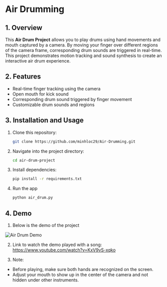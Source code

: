 # Air Drumming

## 1. Overview
This **Air Drum Project** allows you to play drums using hand movements and mouth captured by a camera. By moving your finger over different regions of the camera frame, corresponding drum sounds are triggered in real-time. This project demonstrates motion tracking and sound synthesis to create an interactive air drum experience.

## 2. Features
- Real-time finger tracking using the camera
- Open mouth for kick sound
- Corresponding drum sound triggered by finger movement
- Customizable drum sounds and regions

## 3. Installation and Usage
1. Clone this repository:
   ```bash
   git clone https://github.com/minhloc29/Air-Drumming.git
   
2. Navigate into the project directory:
   ```bash
   cd air-drum-project
   
3. Install dependencies:
   ```bash
   pip install -r requirements.txt

4. Run the app
   ```bash
   python air_drum.py
## 4. Demo
1. Below is the demo of the project
   
![Air Drum Demo](asset/Ghi%20Màn%20hình%202025-02-04%20lúc%2012.58.12.gif)

2. Link to watch the demo played with a song: https://www.youtube.com/watch?v=KxV9vS-xqko
   
3. Note:
- Before playing, make sure both hands are recognized on the screen.
- Adjust your mouth to show up in the center of the camera and not hidden under other instruments.
